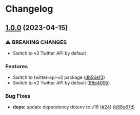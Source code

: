 # Changelog

## [1.0.0](https://www.github.com/humanwhocodes/tweet/compare/v0.2.4...v1.0.0) (2023-04-15)


### ⚠ BREAKING CHANGES

* Switch to v2 Twitter API by default

### Features

* Switch to twitter-api-v2 package ([db56ef3](https://www.github.com/humanwhocodes/tweet/commit/db56ef38928e96cded00ebf985d4d9e37d455546))
* Switch to v2 Twitter API by default ([88e4095](https://www.github.com/humanwhocodes/tweet/commit/88e4095a08c983a4b54967f28882cdfc773abc09))


### Bug Fixes

* **deps:** update dependency dotenv to v16 ([#24](https://www.github.com/humanwhocodes/tweet/issues/24)) ([b88e67d](https://www.github.com/humanwhocodes/tweet/commit/b88e67d6b0a83f9f390043d3e78fb054d3d95671))

